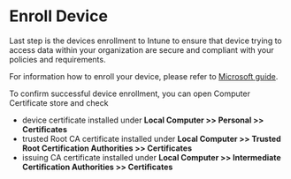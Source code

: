 # Enroll Device

Last step is the devices enrollment to Intune to ensure that device trying to access data within your organization are secure and compliant with your policies and requirements.

For information how to enroll your device, please refer to [Microsoft guide](https://learn.microsoft.com/en-us/mem/intune/enrollment/quickstart-enroll-windows-device).

To confirm successful device enrollment, you can open Computer Certificate store and check
- device certificate installed under **Local Computer >> Personal >> Certificates**
- trusted Root CA certificate installed under **Local Computer >> Trusted Root Certification Authorities >> Certificates**
- issuing CA certificate installed under **Local Computer >> Intermediate Certification Authorities >> Certificates**